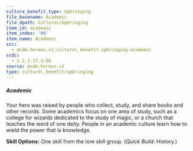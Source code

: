 ```yaml
---
culture_benefit_type: Upbringing
file_basename: Academic
file_dpath: Cultures/Upbringing
item_id: academic
item_index: '06'
item_name: Academic
scc:
  - mcdm.heroes.v1:culture\_benefit.upbringing:academic
scdc:
  - 1.1.1:17.3:06
source: mcdm.heroes.v1
type: culture\_benefit/upbringing
---
```


##### Academic

Your hero was raised by people who collect, study, and share books and other records. Some academics focus on one area of study, such as a college for wizards dedicated to the study of magic, or a church that teaches the word of one deity. People in an academic culture learn how to wield the power that is knowledge.

**Skill Options:** One skill from the lore skill group. (*Quick Build:* History.)
